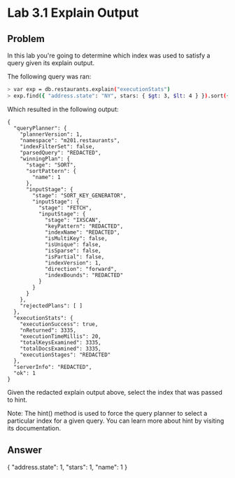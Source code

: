 # Lab 3.1 Explain Output

## Problem

In this lab you're going to determine which index was used to satisfy a query given its explain output.

The following query was ran:

```sh
> var exp = db.restaurants.explain("executionStats")
> exp.find({ "address.state": "NY", stars: { $gt: 3, $lt: 4 } }).sort({ name: 1 }).hint(REDACTED)
```

Which resulted in the following output:

```
{
  "queryPlanner": {
    "plannerVersion": 1,
    "namespace": "m201.restaurants",
    "indexFilterSet": false,
    "parsedQuery": "REDACTED",
    "winningPlan": {
      "stage": "SORT",
      "sortPattern": {
        "name": 1
      },
      "inputStage": {
        "stage": "SORT_KEY_GENERATOR",
        "inputStage": {
          "stage": "FETCH",
          "inputStage": {
            "stage": "IXSCAN",
            "keyPattern": "REDACTED",
            "indexName": "REDACTED",
            "isMultiKey": false,
            "isUnique": false,
            "isSparse": false,
            "isPartial": false,
            "indexVersion": 1,
            "direction": "forward",
            "indexBounds": "REDACTED"
          }
        }
      }
    },
    "rejectedPlans": [ ]
  },
  "executionStats": {
    "executionSuccess": true,
    "nReturned": 3335,
    "executionTimeMillis": 20,
    "totalKeysExamined": 3335,
    "totalDocsExamined": 3335,
    "executionStages": "REDACTED"
  },
  "serverInfo": "REDACTED",
  "ok": 1
}
```

Given the redacted explain output above, select the index that was passed to hint.

Note: The hint() method is used to force the query planner to select a particular index for a given query. You can learn more about hint by visiting its documentation.
## Answer
{ "address.state": 1, "stars": 1, "name": 1 }